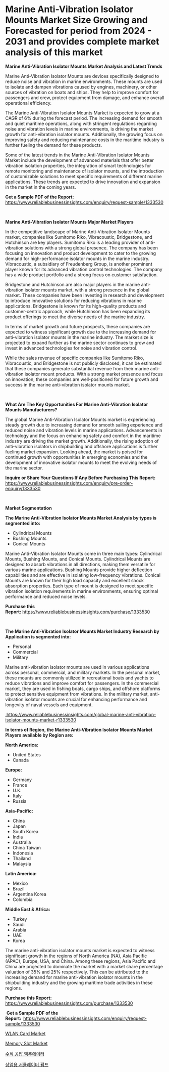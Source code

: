 <p><h1>Marine Anti-Vibration Isolator Mounts Market Size Growing and Forecasted for period from 2024 - 2031 and provides complete market analysis of this market</h1></p><p><strong>Marine Anti-Vibration Isolator Mounts Market Analysis and Latest Trends</strong></p>
<p><p>Marine Anti-Vibration Isolator Mounts are devices specifically designed to reduce noise and vibration in marine environments. These mounts are used to isolate and dampen vibrations caused by engines, machinery, or other sources of vibration on boats and ships. They help to improve comfort for passengers and crew, protect equipment from damage, and enhance overall operational efficiency.</p><p>The Marine Anti-Vibration Isolator Mounts Market is expected to grow at a CAGR of 6% during the forecast period. The increasing demand for smooth and quiet maritime operations, along with stringent regulations regarding noise and vibration levels in marine environments, is driving the market growth for anti-vibration isolator mounts. Additionally, the growing focus on improving safety and reducing maintenance costs in the maritime industry is further fueling the demand for these products.</p><p>Some of the latest trends in the Marine Anti-Vibration Isolator Mounts Market include the development of advanced materials that offer better vibration isolation properties, the integration of smart technologies for remote monitoring and maintenance of isolator mounts, and the introduction of customizable solutions to meet specific requirements of different marine applications. These trends are expected to drive innovation and expansion in the market in the coming years.</p></p>
<p><strong>Get a Sample PDF of the Report:&nbsp;</strong> <a href="https://www.reliablebusinessinsights.com/enquiry/request-sample/1333530">https://www.reliablebusinessinsights.com/enquiry/request-sample/1333530</a></p>
<p>&nbsp;</p>
<p><strong>Marine Anti-Vibration Isolator Mounts Major Market Players</strong></p>
<p><p>In the competitive landscape of Marine Anti-Vibration Isolator Mounts market, companies like Sumitomo Riko, Vibracoustic, Bridgestone, and Hutchinson are key players. Sumitomo Riko is a leading provider of anti-vibration solutions with a strong global presence. The company has been focusing on innovation and product development to cater to the growing demand for high-performance isolator mounts in the marine industry. Vibracoustic, a subsidiary of Freudenberg Group, is another prominent player known for its advanced vibration control technologies. The company has a wide product portfolio and a strong focus on customer satisfaction.</p><p>Bridgestone and Hutchinson are also major players in the marine anti-vibration isolator mounts market, with a strong presence in the global market. These companies have been investing in research and development to introduce innovative solutions for reducing vibrations in marine applications. Bridgestone is known for its high-quality products and customer-centric approach, while Hutchinson has been expanding its product offerings to meet the diverse needs of the marine industry.</p><p>In terms of market growth and future prospects, these companies are expected to witness significant growth due to the increasing demand for anti-vibration isolator mounts in the marine industry. The market size is projected to expand further as the marine sector continues to grow and invest in advanced technologies for noise and vibration control.</p><p>While the sales revenue of specific companies like Sumitomo Riko, Vibracoustic, and Bridgestone is not publicly disclosed, it can be estimated that these companies generate substantial revenue from their marine anti-vibration isolator mount products. With a strong market presence and focus on innovation, these companies are well-positioned for future growth and success in the marine anti-vibration isolator mounts market.</p></p>
<p>&nbsp;</p>
<p><strong>What Are The Key Opportunities For Marine Anti-Vibration Isolator Mounts Manufacturers?</strong></p>
<p><p>The global Marine Anti-Vibration Isolator Mounts market is experiencing steady growth due to increasing demand for smooth sailing experience and reduced noise and vibration levels in marine applications. Advancements in technology and the focus on enhancing safety and comfort in the maritime industry are driving the market growth. Additionally, the rising adoption of anti-vibration isolators in shipbuilding and offshore applications is further fueling market expansion. Looking ahead, the market is poised for continued growth with opportunities in emerging economies and the development of innovative isolator mounts to meet the evolving needs of the marine sector.</p></p>
<p><strong>Inquire or Share Your Questions If Any Before Purchasing This Report:</strong> <a href="https://www.reliablebusinessinsights.com/enquiry/pre-order-enquiry/1333530">https://www.reliablebusinessinsights.com/enquiry/pre-order-enquiry/1333530</a></p>
<p>&nbsp;</p>
<p><strong>Market Segmentation</strong></p>
<p><strong>The Marine Anti-Vibration Isolator Mounts Market Analysis by types is segmented into:</strong></p>
<p><ul><li>Cylindrical Mounts</li><li>Bushing Mounts</li><li>Conical Mounts</li></ul></p>
<p><p>Marine Anti-Vibration Isolator Mounts come in three main types: Cylindrical Mounts, Bushing Mounts, and Conical Mounts. Cylindrical Mounts are designed to absorb vibrations in all directions, making them versatile for various marine applications. Bushing Mounts provide higher deflection capabilities and are effective in isolating low-frequency vibrations. Conical Mounts are known for their high load capacity and excellent shock absorption properties. Each type of mount is designed to meet specific vibration isolation requirements in marine environments, ensuring optimal performance and reduced noise levels.</p></p>
<p><strong>Purchase this Report:&nbsp;</strong><a href="https://www.reliablebusinessinsights.com/purchase/1333530">https://www.reliablebusinessinsights.com/purchase/1333530</a></p>
<p>&nbsp;</p>
<p><strong>The Marine Anti-Vibration Isolator Mounts Market Industry Research by Application is segmented into:</strong></p>
<p><ul><li>Personal</li><li>Commercial</li><li>Military</li></ul></p>
<p><p>Marine anti-vibration isolator mounts are used in various applications across personal, commercial, and military markets. In the personal market, these mounts are commonly utilized in recreational boats and yachts to reduce vibrations and improve comfort for passengers. In the commercial market, they are used in fishing boats, cargo ships, and offshore platforms to protect sensitive equipment from vibrations. In the military market, anti-vibration isolator mounts are crucial for enhancing performance and longevity of naval vessels and equipment.</p></p>
<p><a href="https://www.reliablebusinessinsights.com/global-marine-anti-vibration-isolator-mounts-market-r1333530">&nbsp;https://www.reliablebusinessinsights.com/global-marine-anti-vibration-isolator-mounts-market-r1333530</a></p>
<p><strong>In terms of Region, the Marine Anti-Vibration Isolator Mounts Market Players available by Region are:</strong></p>
<p>
    <p> <strong> North America: </strong>
        <ul>
            <li>United States</li>
            <li>Canada</li>
        </ul>
        </p> 
    <p> <strong> Europe: </strong>
        <ul>
            <li>Germany</li>
            <li>France</li>
            <li>U.K.</li>
            <li>Italy</li>
            <li>Russia</li>
        </ul>
        </p> 
    <p> <strong> Asia-Pacific: </strong>
        <ul>
            <li>China</li>
            <li>Japan</li>
            <li>South Korea</li>
            <li>India</li>
            <li>Australia</li>
            <li>China Taiwan</li>
            <li>Indonesia</li>
            <li>Thailand</li>
            <li>Malaysia</li>
        </ul>
        </p> 
    <p> <strong> Latin America: </strong>
        <ul>
            <li>Mexico</li>
            <li>Brazil</li>
            <li>Argentina Korea</li>
            <li>Colombia</li>
        </ul>
        </p> 
    <p> <strong> Middle East & Africa: </strong>
        <ul>
            <li>Turkey</li>
            <li>Saudi</li>
            <li>Arabia</li>
            <li>UAE</li>
            <li>Korea</li>
        </ul>
    </p>
    </p>
<p><p>The marine anti-vibration isolator mounts market is expected to witness significant growth in the regions of North America (NA), Asia Pacific (APAC), Europe, USA, and China. Among these regions, Asia Pacific and China are projected to dominate the market with a market share percentage valuation of 35% and 25% respectively. This can be attributed to the increasing demand for marine anti-vibration isolator mounts in the shipbuilding industry and the growing maritime trade activities in these regions.</p></p>
<p><strong>Purchase this Report: </strong><a href="https://www.reliablebusinessinsights.com/purchase/1333530">https://www.reliablebusinessinsights.com/purchase/1333530</a></p>
<p>&nbsp;<strong>Get a Sample PDF of the Report:&nbsp;&nbsp;</strong><a href="https://www.reliablebusinessinsights.com/enquiry/request-sample/1333530">https://www.reliablebusinessinsights.com/enquiry/request-sample/1333530</a></p>
<p><strong></strong></p>
<p><p><a href="https://issuu.com/reportprime-2/docs/wlan-card-market-size-2030.pptx">WLAN Card Market</a></p><p><a href="https://issuu.com/reportprime-2/docs/memory-slot-market-size-2030.pptx">Memory Slot Market</a></p><p><a href="https://github.com/fernandotryO5lson96765/Market-Research-Report-List-2/blob/main/903391792798.md">수직 공압 액추에이터</a></p><p><a href="https://github.com/JosefaRice/Market-Research-Report-List-1/blob/main/598999992799.md">상업용 서큘레이터 펌프</a></p></p>